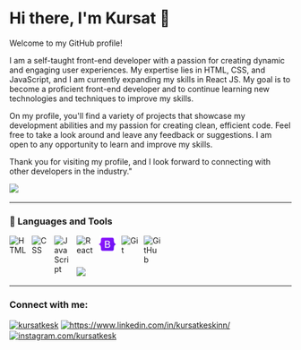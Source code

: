 # Hi there, I'm Kursat 👋

Welcome to my GitHub profile!

I am a self-taught front-end developer with a passion for creating dynamic and engaging user experiences. My expertise lies in HTML, CSS, and JavaScript, and I am currently expanding my skills in React JS. My goal is to become a proficient front-end developer and to continue learning new technologies and techniques to improve my skills.

On my profile, you'll find a variety of projects that showcase my development abilities and my passion for creating clean, efficient code. Feel free to take a look around and leave any feedback or suggestions. I am open to any opportunity to learn and improve my skills.

Thank you for visiting my profile, and I look forward to connecting with other developers in the industry."

<p align="left">
<img src="https://github-readme-stats.vercel.app/api?username=Kursatkeskin96&show_icons=true&theme=radical" />
</p>

---

### 🧰 Languages and Tools

<img align="left" alt="HTML" width="30px" style="padding-right:10px;" src="https://cdn.jsdelivr.net/gh/devicons/devicon/icons/html5/html5-plain.svg" />
<img align="left" alt="CSS" width="30px" style="padding-right:10px;" src="https://cdn.jsdelivr.net/gh/devicons/devicon/icons/css3/css3-plain.svg" />
<img align="left" alt="JavaScript" width="30px" style="padding-right:10px;" src="https://cdn.jsdelivr.net/gh/devicons/devicon/icons/javascript/javascript-plain.svg" />
<img align="left" alt="React" width="30px" style="padding-right:10px;" src="https://cdn.jsdelivr.net/gh/devicons/devicon/icons/react/react-original.svg" />
<img align="left" alt="Bootstrap" width="30px" style="padding-right:10px;" src="https://raw.githubusercontent.com/devicons/devicon/1119b9f84c0290e0f0b38982099a2bd027a48bf1/icons/bootstrap/bootstrap-original.svg" />
<img align="left" alt="Git" width="30px" style="padding-right:10px;" src="https://cdn.jsdelivr.net/gh/devicons/devicon/icons/git/git-original.svg" />
<img align="left" alt="GitHub" width="30px" style="padding-right:10px;" src="https://cdn.jsdelivr.net/gh/devicons/devicon/icons/github/github-original.svg" />

<br />

#
<p align="left">
<img src="https://github-readme-stats.vercel.app/api/top-langs/?username=Kursatkeskin96&layout=compact" />
</p>

---

<h3 align="left">Connect with me:</h3>
<p align="left">
<a href="https://twitter.com/kursatkesk" target="blank"><img align="center" src="https://raw.githubusercontent.com/rahuldkjain/github-profile-readme-generator/master/src/images/icons/Social/twitter.svg" alt="kursatkesk" height="30" width="40" /></a>
<a href="https://linkedin.com/in/https://www.linkedin.com/in/kursatkeskinn/" target="blank"><img align="center" src="https://raw.githubusercontent.com/rahuldkjain/github-profile-readme-generator/master/src/images/icons/Social/linked-in-alt.svg" alt="https://www.linkedin.com/in/kursatkeskinn/" height="30" width="40" /></a>
<a href="https://instagram.com/instagram.com/kursatkesk" target="blank"><img align="center" src="https://raw.githubusercontent.com/rahuldkjain/github-profile-readme-generator/master/src/images/icons/Social/instagram.svg" alt="instagram.com/kursatkesk" height="30" width="40" /></a>
</p>

